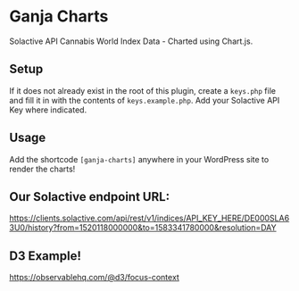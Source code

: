 # Ganja Charts
Solactive API Cannabis World Index Data - Charted using Chart.js.

## Setup
If it does not already exist in the root of this plugin, create a `keys.php` file and fill it in with the contents of `keys.example.php`. Add your Solactive API Key where indicated.

## Usage
Add the shortcode `[ganja-charts]` anywhere in your WordPress site to render the charts!

## Our Solactive endpoint URL:
https://clients.solactive.com/api/rest/v1/indices/API_KEY_HERE/DE000SLA63U0/history?from=1520118000000&to=1583341780000&resolution=DAY

## D3 Example!
https://observablehq.com/@d3/focus-context